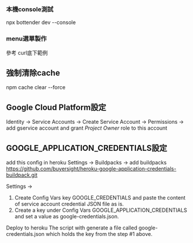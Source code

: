 ### 本機console測試
npx bottender dev --console

### menu選單製作
參考 curl底下範例

## 強制清除cache
npm cache clear --force

## Google Cloud Platform設定   
Identity -> Service Accounts -> Create Service Account -> Permissions -> add gservice account
and grant *Project Owner* role to this account


## GOOGLE_APPLICATION_CREDENTIALS設定
add this config in heroku 
Settings -> Buildpacks -> add buildpacks
https://github.com/buyersight/heroku-google-application-credentials-buildpack.git

Settings ->
1. Create Config Vars key GOOGLE_CREDENTIALS and paste the content of service account credential JSON file as is.
2. Create a key under Config Vars GOOGLE_APPLICATION_CREDENTIALS and set a value as google-credentials.json.

Deploy to heroku
The script with generate a file called google-credentials.json which holds the key from the step #1 above.